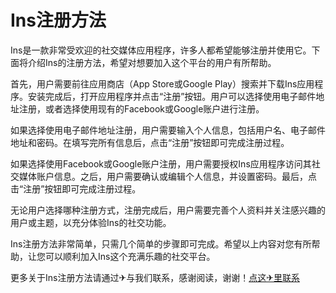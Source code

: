 # Ins注册方法

Ins是一款非常受欢迎的社交媒体应用程序，许多人都希望能够注册并使用它。下面将介绍Ins的注册方法，希望对想要加入这个平台的用户有所帮助。

首先，用户需要前往应用商店（App Store或Google Play）搜索并下载Ins应用程序。安装完成后，打开应用程序并点击“注册”按钮。用户可以选择使用电子邮件地址注册，或者选择使用现有的Facebook或Google账户进行注册。

如果选择使用电子邮件地址注册，用户需要输入个人信息，包括用户名、电子邮件地址和密码。在填写完所有信息后，点击“注册”按钮即可完成注册过程。

如果选择使用Facebook或Google账户注册，用户需要授权Ins应用程序访问其社交媒体账户信息。之后，用户需要确认或编辑个人信息，并设置密码。最后，点击“注册”按钮即可完成注册过程。

无论用户选择哪种注册方式，注册完成后，用户需要完善个人资料并关注感兴趣的用户或主题，以充分体验Ins的社交功能。

Ins注册方法非常简单，只需几个简单的步骤即可完成。希望以上内容对您有所帮助，让您可以顺利加入Ins这个充满乐趣的社交平台。

更多关于Ins注册方法请通过✈与我们联系，感谢阅读，谢谢！[点这✈里联系](https://b.k02.cc)